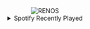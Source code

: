 <div align="center">
<picture>
    <source media="(prefers-color-scheme: dark)" srcset="https://i.ibb.co/RCLNRS1/output-gif.gif">
    <source media="(prefers-color-scheme: light)" srcset="https://i.ibb.co/RCLNRS1/output-gif.gif">
    <img alt="RENOS" src="https://i.ibb.co/RCLNRS1/output-gif.gif">
</picture>
<details>
<summary>Spotify Recently Played</summary>
<img src="https://spotify-recently-played-readme.vercel.app/api?user=31d6d6zerc5ct6kck32na2ozsqf4&unique=1&width=400" alt="Spotify" />
</details>
</div>

<!-- Image deletion URL: https://ibb.co/vJ2h0Bb/68c0dd9116c64a9695557c0df3e4fab7 -->
